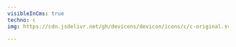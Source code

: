 ```yaml
---
visibleInCms: true
techno: c
img: https://cdn.jsdelivr.net/gh/devicons/devicon/icons/c/c-original.svg

---
```

